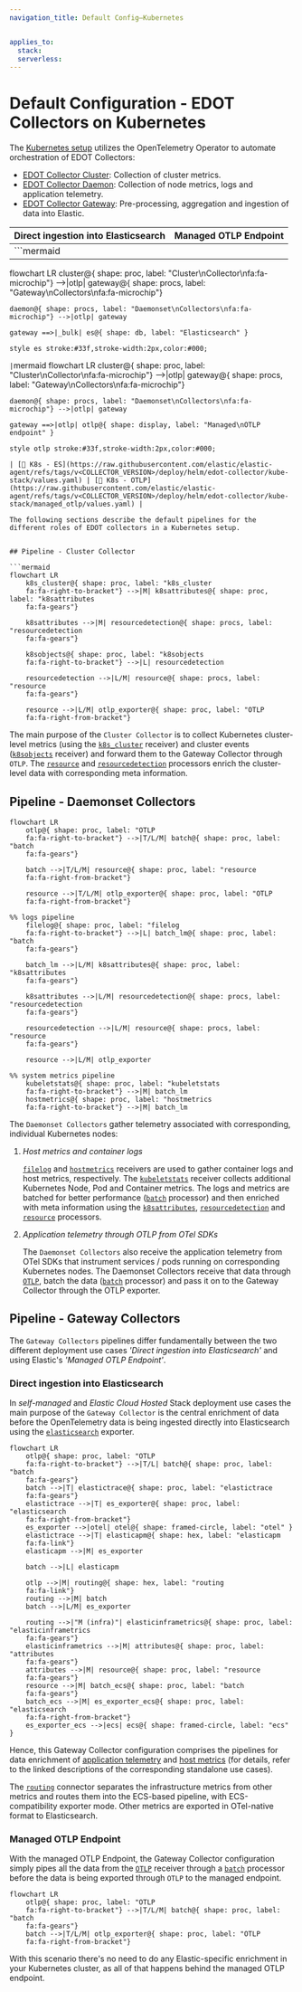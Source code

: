 ```yaml
---
navigation_title: Default Config—Kubernetes


applies_to:
  stack:
  serverless:
---
```


# Default Configuration - EDOT Collectors on Kubernetes

The [Kubernetes setup](../../quickstart/index.md) utilizes the OpenTelemetry Operator to automate orchestration of EDOT Collectors:

* [EDOT Collector Cluster](#pipeline---cluster-collector): Collection of cluster metrics.
* [EDOT Collector Daemon](#pipeline---daemonset-collectors): Collection of node metrics, logs and application telemetry.
* [EDOT Collector Gateway](#pipeline---gateway-collectors): Pre-processing, aggregation and ingestion of data into Elastic.

| Direct ingestion into Elasticsearch | Managed OTLP Endpoint |
|---|---|
| ```mermaid
flowchart LR
    cluster@{ shape: proc, label: "Cluster\nCollector\nfa:fa-microchip"} -->|otlp| gateway@{ shape: procs, label: "Gateway\nCollectors\nfa:fa-microchip"}

    daemon@{ shape: procs, label: "Daemonset\nCollectors\nfa:fa-microchip"} -->|otlp| gateway

    gateway ==>|_bulk| es@{ shape: db, label: "Elasticsearch" }

    style es stroke:#33f,stroke-width:2px,color:#000;
``` | ```mermaid
flowchart LR
    cluster@{ shape: proc, label: "Cluster\nCollector\nfa:fa-microchip"} -->|otlp| gateway@{ shape: procs, label: "Gateway\nCollectors\nfa:fa-microchip"}

    daemon@{ shape: procs, label: "Daemonset\nCollectors\nfa:fa-microchip"} -->|otlp| gateway

    gateway ==>|otlp| otlp@{ shape: display, label: "Managed\nOTLP endpoint" }

    style otlp stroke:#33f,stroke-width:2px,color:#000;
``` |
| [📄 K8s - ES](https://raw.githubusercontent.com/elastic/elastic-agent/refs/tags/v<COLLECTOR_VERSION>/deploy/helm/edot-collector/kube-stack/values.yaml) | [📄 K8s - OTLP](https://raw.githubusercontent.com/elastic/elastic-agent/refs/tags/v<COLLECTOR_VERSION>/deploy/helm/edot-collector/kube-stack/managed_otlp/values.yaml) |

The following sections describe the default pipelines for the different roles of EDOT collectors in a Kubernetes setup.


## Pipeline - Cluster Collector

```mermaid
flowchart LR
    k8s_cluster@{ shape: proc, label: "k8s_cluster
    fa:fa-right-to-bracket"} -->|M| k8sattributes@{ shape: proc, label: "k8sattributes
    fa:fa-gears"}

    k8sattributes -->|M| resourcedetection@{ shape: procs, label: "resourcedetection
    fa:fa-gears"}

    k8sobjects@{ shape: proc, label: "k8sobjects
    fa:fa-right-to-bracket"} -->|L| resourcedetection

    resourcedetection -->|L/M| resource@{ shape: procs, label: "resource
    fa:fa-gears"}

    resource -->|L/M| otlp_exporter@{ shape: proc, label: "OTLP
    fa:fa-right-from-bracket"}
```

The main purpose of the `Cluster Collector` is to collect Kubernetes cluster-level metrics (using the [`k8s_cluster`] receiver) and cluster events ([`k8sobjects`] receiver) and forward them to the Gateway Collector through `OTLP`. The [`resource`] and [`resourcedetection`] processors enrich the cluster-level data with corresponding meta information.


## Pipeline - Daemonset Collectors

```mermaid
flowchart LR
    otlp@{ shape: proc, label: "OTLP
    fa:fa-right-to-bracket"} -->|T/L/M| batch@{ shape: proc, label: "batch
    fa:fa-gears"}

    batch -->|T/L/M| resource@{ shape: proc, label: "resource
    fa:fa-right-from-bracket"}

    resource -->|T/L/M| otlp_exporter@{ shape: proc, label: "OTLP
    fa:fa-right-from-bracket"}

%% logs pipeline
    filelog@{ shape: proc, label: "filelog
    fa:fa-right-to-bracket"} -->|L| batch_lm@{ shape: proc, label: "batch
    fa:fa-gears"}

    batch_lm -->|L/M| k8sattributes@{ shape: proc, label: "k8sattributes
    fa:fa-gears"}

    k8sattributes -->|L/M| resourcedetection@{ shape: procs, label: "resourcedetection
    fa:fa-gears"}

    resourcedetection -->|L/M| resource@{ shape: procs, label: "resource
    fa:fa-gears"}

    resource -->|L/M| otlp_exporter

%% system metrics pipeline
    kubeletstats@{ shape: proc, label: "kubeletstats
    fa:fa-right-to-bracket"} -->|M| batch_lm
    hostmetrics@{ shape: proc, label: "hostmetrics
    fa:fa-right-to-bracket"} -->|M| batch_lm
```

The `Daemonset Collectors` gather telemetry associated with corresponding, individual Kubernetes nodes:

1. *Host metrics and container logs*

    [`filelog`] and [`hostmetrics`] receivers are used to gather container logs and host metrics, respectively.
    The [`kubeletstats`] receiver collects additional Kubernetes Node, Pod and Container metrics.
    The logs and metrics are batched for better performance ([`batch`] processor) and then enriched with meta information using the
    [`k8sattributes`], [`resourcedetection`] and [`resource`] processors.

2. *Application telemetry through OTLP from OTel SDKs*

    The `Daemonset Collectors` also receive the application telemetry from OTel SDKs that instrument services / pods running on
    corresponding Kubernetes nodes. The Daemonset Collectors receive that data through [`OTLP`], batch the data ([`batch`] processor)
    and pass it on to the Gateway Collector through the OTLP exporter.

## Pipeline - Gateway Collectors

The `Gateway Collectors` pipelines differ fundamentally between the two different deployment use cases *'Direct ingestion into Elasticsearch'*
and using Elastic's *'Managed OTLP Endpoint'*.

### Direct ingestion into Elasticsearch

In *self-managed* and *Elastic Cloud Hosted* Stack deployment use cases the main purpose of the `Gateway Collector` is the central enrichment of data
before the OpenTelemetry data is being ingested directly into Elasticsearch using the [`elasticsearch`] exporter.

```mermaid
flowchart LR
    otlp@{ shape: proc, label: "OTLP
    fa:fa-right-to-bracket"} -->|T/L| batch@{ shape: proc, label: "batch
    fa:fa-gears"}
    batch -->|T| elastictrace@{ shape: proc, label: "elastictrace
    fa:fa-gears"}
    elastictrace -->|T| es_exporter@{ shape: proc, label: "elasticsearch
    fa:fa-right-from-bracket"}
    es_exporter -->|otel| otel@{ shape: framed-circle, label: "otel" }
    elastictrace -->|T| elasticapm@{ shape: hex, label: "elasticapm
    fa:fa-link"}
    elasticapm -->|M| es_exporter

    batch -->|L| elasticapm

    otlp -->|M| routing@{ shape: hex, label: "routing
    fa:fa-link"}
    routing -->|M| batch
    batch -->|L/M| es_exporter

    routing -->|"M (infra)"| elasticinframetrics@{ shape: proc, label: "elasticinframetrics
    fa:fa-gears"}
    elasticinframetrics -->|M| attributes@{ shape: proc, label: "attributes
    fa:fa-gears"}
    attributes -->|M| resource@{ shape: proc, label: "resource
    fa:fa-gears"}
    resource -->|M| batch_ecs@{ shape: proc, label: "batch
    fa:fa-gears"}
    batch_ecs -->|M| es_exporter_ecs@{ shape: proc, label: "elasticsearch
    fa:fa-right-from-bracket"}
    es_exporter_ecs -->|ecs| ecs@{ shape: framed-circle, label: "ecs" }
```

Hence, this Gateway Collector configuration comprises the pipelines for data enrichment of [application telemetry](./default-config-standalone#application--traces-collection-pipeline) and [host metrics](./default-config-standalone#host-metrics-collection-pipeline) (for details, refer to the linked descriptions of the corresponding standalone use cases).

The [`routing`] connector separates the infrastructure metrics from other metrics and routes them into the ECS-based pipeline, with ECS-compatibility exporter mode.
Other metrics are exported in OTel-native format to Elasticsearch.

### Managed OTLP Endpoint

With the managed OTLP Endpoint, the Gateway Collector configuration simply pipes all the data from the [`OTLP`] receiver through a [`batch`] processor before the data is being exported through `OTLP` to the managed endpoint.

```mermaid
flowchart LR
    otlp@{ shape: proc, label: "OTLP
    fa:fa-right-to-bracket"} -->|T/L/M| batch@{ shape: proc, label: "batch
    fa:fa-gears"}
    batch -->|T/L/M| otlp_exporter@{ shape: proc, label: "OTLP
    fa:fa-right-from-bracket"}
```

With this scenario there's no need to do any Elastic-specific enrichment in your Kubernetes cluster, as all of that happens behind the managed OTLP endpoint.

[`hostmetrics`]: https://github.com/open-telemetry/opentelemetry-collector-contrib/tree/main/receiver/hostmetricsreceiver
[`elasticsearch`]: https://github.com/open-telemetry/opentelemetry-collector-contrib/tree/main/exporter/elasticsearchexporter
[`elasticinframetrics`]: https://github.com/elastic/opentelemetry-collector-components/tree/main/processor/elasticinframetricsprocessor
[`elasticsearch`]: https://github.com/open-telemetry/opentelemetry-collector-contrib/tree/main/exporter/elasticsearchexporter
[`k8s_cluster`]: https://github.com/open-telemetry/opentelemetry-collector-contrib/tree/main/receiver/k8sclusterreceiver
[`k8sobjects`]: https://github.com/open-telemetry/opentelemetry-collector-contrib/tree/main/receiver/k8sobjectsreceiver
[`resource`]: https://github.com/open-telemetry/opentelemetry-collector-contrib/tree/main/processor/resourceprocessor
[`k8sattributes`]: https://github.com/open-telemetry/opentelemetry-collector-contrib/tree/main/processor/k8sattributesprocessor
[`resourcedetection`]: https://github.com/open-telemetry/opentelemetry-collector-contrib/tree/main/processor/resourcedetectionprocessor
[`filelog`]: https://github.com/open-telemetry/opentelemetry-collector-contrib/tree/main/receiver/filelogreceiver
[`hostmetrics`]: https://github.com/open-telemetry/opentelemetry-collector-contrib/tree/main/receiver/hostmetricsreceiver
[`kubeletstats`]: https://github.com/open-telemetry/opentelemetry-collector-contrib/tree/main/receiver/kubeletstatsreceiver
[`batch`]: https://github.com/open-telemetry/opentelemetry-collector/tree/main/processor/batchprocessor
[`OTLP`]: https://github.com/open-telemetry/opentelemetry-collector/tree/main/receiver/otlpreceiver
[`routing`]: https://github.com/open-telemetry/opentelemetry-collector-contrib/tree/main/connector/routingconnector